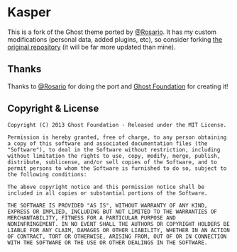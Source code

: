 # Kasper

This is a fork of the Ghost theme ported by [@Rosario](https://github.com/rosario). It has my custom modifications (personal data, added plugins, etc), so consider forking [the original repository](https://github.com/rosario/kasper) (it will be far more updated than mine).

## Thanks

Thanks to [@Rosario](https://github.com/rosario) for doing the port and [Ghost Foundation](https://ghost.org/about/) for creating it!

## Copyright & License

    Copyright (C) 2013 Ghost Foundation - Released under the MIT License.

    Permission is hereby granted, free of charge, to any person obtaining a copy of this software and associated documentation files (the "Software"), to deal in the Software without restriction, including without limitation the rights to use, copy, modify, merge, publish, distribute, sublicense, and/or sell copies of the Software, and to permit persons to whom the Software is furnished to do so, subject to the following conditions:

    The above copyright notice and this permission notice shall be included in all copies or substantial portions of the Software.

    THE SOFTWARE IS PROVIDED "AS IS", WITHOUT WARRANTY OF ANY KIND, EXPRESS OR IMPLIED, INCLUDING BUT NOT LIMITED TO THE WARRANTIES OF MERCHANTABILITY, FITNESS FOR A PARTICULAR PURPOSE AND
    NONINFRINGEMENT. IN NO EVENT SHALL THE AUTHORS OR COPYRIGHT HOLDERS BE LIABLE FOR ANY CLAIM, DAMAGES OR OTHER LIABILITY, WHETHER IN AN ACTION OF CONTRACT, TORT OR OTHERWISE, ARISING FROM, OUT OF OR IN CONNECTION WITH THE SOFTWARE OR THE USE OR OTHER DEALINGS IN THE SOFTWARE.
